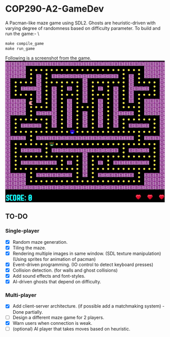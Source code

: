 # COP290-A2-GameDev

A Pacman-like maze game using SDL2. Ghosts are heuristic-driven with varying degree of randomness based on difficulty parameter. To build and run the game:-  \

```
make compile_game
make run_game
```
Following is a screenshot from the game.\
![Pacman Game](/assets/cover.jpg "Game still")

## TO-DO

### Single-player

- [x] Random maze generation.
- [x] Tiling the maze.
- [x] Rendering multiple images in same window. (SDL texture manipulation) (Using sprites for animation of pacman)
- [x] Event-driven programming. (IO control to detect keyboard presses)
- [x] Collision detection. (for walls and ghost collisions)
- [x] Add sound effects and font-styles.
- [x] AI-driven ghosts that depend on difficulty.

### Multi-player

- [x] Add client-server architecture. (if possible add a matchmaking system) - Done partially.
- [ ] Design a different maze game for 2 players.
- [x] Warn users when connection is weak.
- [ ] (optional) AI player that takes moves based on heuristic.
